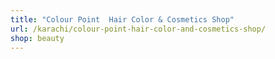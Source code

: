 ```yaml
---
title: "Colour Point  Hair Color & Cosmetics Shop"
url: /karachi/colour-point-hair-color-and-cosmetics-shop/
shop: beauty
---
```

